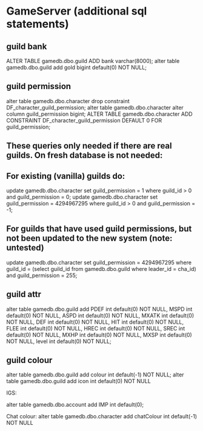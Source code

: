 GameServer (additional sql statements)
======================================

guild bank
----------
ALTER TABLE gamedb.dbo.guild ADD bank varchar(8000);
alter table gamedb.dbo.guild add gold bigint default(0) NOT NULL;

guild permission
----------------
alter table gamedb.dbo.character drop constraint DF_character_guild_permission;
alter table gamedb.dbo.character alter column guild_permission bigint;
ALTER TABLE gamedb.dbo.character ADD CONSTRAINT DF_character_guild_permission DEFAULT 0 FOR guild_permission;

These queries only needed if there are real guilds. On fresh database is not needed:
------------------------------------------------------------------------------------

For existing (vanilla) guilds do:
---------------------------------
update gamedb.dbo.character set guild_permission = 1 where guild_id > 0 and guild_permission = 0;
update gamedb.dbo.character set guild_permission = 4294967295 where guild_id > 0 and guild_permission = -1;

For guilds that have used guild permissions, but not been updated to the new system (note: untested)
----------------------------------------------------------------------------------------------------
update gamedb.dbo.character
set guild_permission = 4294967295
where guild_id = (select guild_id from gamedb.dbo.guild where leader_id = cha_id) and guild_permission = 255;

guild attr
----------
alter table gamedb.dbo.guild add 
PDEF int default(0) NOT NULL,
MSPD int default(0) NOT NULL,
ASPD int default(0) NOT NULL,
MXATK int default(0) NOT NULL,
DEF  int default(0) NOT NULL,
HIT  int default(0) NOT NULL,
FLEE int default(0) NOT NULL,
HREC int default(0) NOT NULL,
SREC int default(0) NOT NULL,
MXHP int default(0) NOT NULL,
MXSP int default(0) NOT NULL,
level int default(0) NOT NULL;

guild colour
-------------------------------
alter table gamedb.dbo.guild add colour int default(-1) NOT NULL;
alter table gamedb.dbo.guild add icon int default(0) NOT NULL

IGS:

alter table gamedb.dbo.account add IMP int default(0);

Chat colour:
alter table gamedb.dbo.character add chatColour int default(-1) NOT NULL
